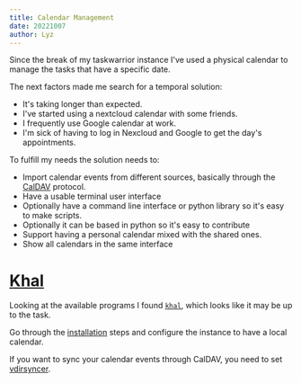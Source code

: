 ```yaml
---
title: Calendar Management
date: 20221007
author: Lyz
---
```


Since the break of my taskwarrior instance I've used a physical calendar to
manage the tasks that have a specific date. 

The next factors made me search for a temporal solution:

* It's taking longer than expected.
* I've started using a nextcloud calendar with some friends.
* I frequently use Google calendar at work.
* I'm sick of having to log in Nexcloud and Google to get the day's
    appointments.

To fulfill my needs the solution needs to:

* Import calendar events from different sources, basically through
    the [CalDAV](http://en.wikipedia.org/wiki/CalDAV) protocol.
* Have a usable terminal user interface
* Optionally have a command line interface or python library so it's easy to make scripts.
* Optionally it can be based in python so it's easy to contribute
* Support having a personal calendar mixed with the shared ones.
* Show all calendars in the same interface

# [Khal](khal.md)

Looking at the available programs I found [`khal`](khal.md), which looks like
it may be up to the task.

Go through the [installation](khal.md#installation) steps and configure the
instance to have a local calendar.

If you want to sync your calendar events through CalDAV, you need to set
[vdirsyncer](vdirsyncer.md).
